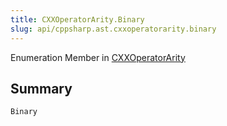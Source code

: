 ```yaml
---
title: CXXOperatorArity.Binary
slug: api/cppsharp.ast.cxxoperatorarity.binary
---
```

Enumeration Member in [CXXOperatorArity](/api/cppsharp/ast/cxxoperatorarity)

## Summary



```csharp
Binary
```

